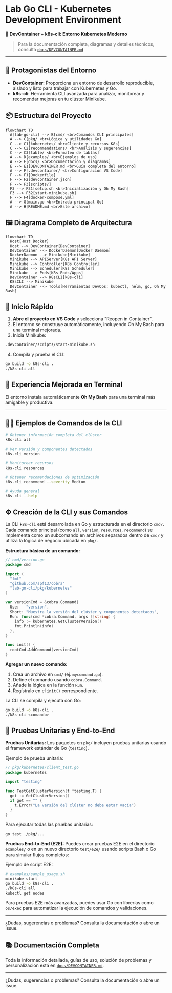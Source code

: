 

# Lab Go CLI - Kubernetes Development Environment

🚀 **DevContainer + k8s-cli: Entorno Kubernetes Moderno**

> Para la documentación completa, diagramas y detalles técnicos, consulta [`docs/DEVCONTAINER.md`](docs/DEVCONTAINER.md)

---

## 🌟 Protagonistas del Entorno

- **DevContainer**: Proporciona un entorno de desarrollo reproducible, aislado y listo para trabajar con Kubernetes y Go.
- **k8s-cli**: Herramienta CLI avanzada para analizar, monitorear y recomendar mejoras en tu clúster Minikube.


## 📦 Estructura del Proyecto

```mermaid
flowchart TD
  A[lab-go-cli] --> B[cmd/ <br>Comandos CLI principales]
  A --> C[pkg/ <br>Lógica y utilidades Go]
  C --> C1[kubernetes/ <br>Cliente y recursos K8s]
  C --> C2[recommendations/ <br>Análisis y sugerencias]
  C --> C3[table/ <br>Formateo de tablas]
  A --> D[examples/ <br>Ejemplos de uso]
  A --> E[docs/ <br>Documentación y diagramas]
  E --> E1[DEVCONTAINER.md <br>Guía completa del entorno]
  A --> F[.devcontainer/ <br>Configuración VS Code]
  F --> F1[Dockerfile]
  F --> F2[devcontainer.json]
  F --> F3[scripts/]
  F3 --> F31[setup.sh <br>Inicialización y Oh My Bash]
  F3 --> F32[start-minikube.sh]
  F --> F4[docker-compose.yml]
  A --> G[main.go <br>Entrada principal Go]
  A --> H[README.md <br>Este archivo]
```


## 🖼️ Diagrama Completo de Arquitectura

```mermaid
flowchart TD
  Host[Host Docker]
  Host --> DevContainer[DevContainer]
  DevContainer --> DockerDaemon[Docker Daemon]
  DockerDaemon --> Minikube[Minikube]
  Minikube --> APIServer[K8s API Server]
  Minikube --> Controller[K8s Controller]
  Minikube --> Scheduler[K8s Scheduler]
  Minikube --> Pods[K8s Pods/Apps]
  DevContainer --> K8sCLI[k8s-cli]
  K8sCLI --> Minikube
  DevContainer --> Tools[Herramientas DevOps: kubectl, helm, go, Oh My Bash]
```


## 🚀 Inicio Rápido

1. **Abre el proyecto en VS Code** y selecciona "Reopen in Container".
2. El entorno se construye automáticamente, incluyendo Oh My Bash para una terminal mejorada.
3. Inicia Minikube:
  ```bash
  .devcontainer/scripts/start-minikube.sh
  ```
4. Compila y prueba el CLI:
  ```bash
  go build -o k8s-cli .
  ./k8s-cli all
  ```


## 🐚 Experiencia Mejorada en Terminal

El entorno instala automáticamente **Oh My Bash** para una terminal más amigable y productiva.

---

## 🧑‍💻 Ejemplos de Comandos de la CLI

```bash
# Obtener información completa del clúster
k8s-cli all

# Ver versión y componentes detectados
k8s-cli version

# Monitorear recursos
k8s-cli resources

# Obtener recomendaciones de optimización
k8s-cli recommend --severity Medium

# Ayuda general
k8s-cli --help
```

## ⚙️ Creación de la CLI y sus Comandos

La CLI `k8s-cli` está desarrollada en Go y estructurada en el directorio `cmd/`. Cada comando principal (como `all`, `version`, `resources`, `recommend`) se implementa como un subcomando en archivos separados dentro de `cmd/` y utiliza la lógica de negocio ubicada en `pkg/`.

**Estructura básica de un comando:**

```go
// cmd/version.go
package cmd

import (
  "fmt"
  "github.com/spf13/cobra"
  "lab-go-cli/pkg/kubernetes"
)

var versionCmd = &cobra.Command{
  Use:   "version",
  Short: "Muestra la versión del clúster y componentes detectados",
  Run: func(cmd *cobra.Command, args []string) {
    info := kubernetes.GetClusterVersion()
    fmt.Println(info)
  },
}

func init() {
  rootCmd.AddCommand(versionCmd)
}
```

**Agregar un nuevo comando:**
1. Crea un archivo en `cmd/` (ej. `mycommand.go`).
2. Define el comando usando `cobra.Command`.
3. Añade la lógica en la función `Run`.
4. Regístralo en el `init()` correspondiente.

La CLI se compila y ejecuta con Go:
```bash
go build -o k8s-cli .
./k8s-cli <comando>
```

## 🧪 Pruebas Unitarias y End-to-End

**Pruebas Unitarias:**
Los paquetes en `pkg/` incluyen pruebas unitarias usando el framework estándar de Go (`testing`).

Ejemplo de prueba unitaria:
```go
// pkg/kubernetes/client_test.go
package kubernetes

import "testing"

func TestGetClusterVersion(t *testing.T) {
  got := GetClusterVersion()
  if got == "" {
    t.Error("La versión del clúster no debe estar vacía")
  }
}
```
Para ejecutar todas las pruebas unitarias:
```bash
go test ./pkg/...
```

**Pruebas End-to-End (E2E):**
Puedes crear pruebas E2E en el directorio `examples/` o en un nuevo directorio `test/e2e/` usando scripts Bash o Go para simular flujos completos:

Ejemplo de script E2E:
```bash
# examples/sample_usage.sh
minikube start
go build -o k8s-cli .
./k8s-cli all
kubectl get nodes
```

Para pruebas E2E más avanzadas, puedes usar Go con librerías como `os/exec` para automatizar la ejecución de comandos y validaciones.

---

¿Dudas, sugerencias o problemas? Consulta la documentación o abre un issue.

## 📚 Documentación Completa

Toda la información detallada, guías de uso, solución de problemas y personalización está en [`docs/DEVCONTAINER.md`](docs/DEVCONTAINER.md).

---

¿Dudas, sugerencias o problemas? Consulta la documentación o abre un issue.
